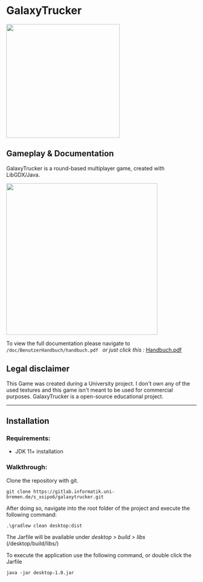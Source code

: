 # GalaxyTrucker



<img src="https://gitlab.informatik.uni-bremen.de/fkehlenb/galaxytrucker/-/raw/master/core/assets/logo.png" text-align="center" height="300px"/>










## Gameplay & Documentation

GalaxyTrucker is a round-based multiplayer game, created with LibGDX/Java. 

<img src="https://gitlab.informatik.uni-bremen.de/fkehlenb/galaxytrucker/-/raw/master/doc/Benutzerhandbuch/DasSpiel/Kampf/miniboss.png" text-align="center" height="400px"/>

To view the full documentation please navigate to ```/doc/BenutzerHandbuch/handbuch.pdf ```
*or just click this :* [Handbuch.pdf](https://gitlab.informatik.uni-bremen.de/fkehlenb/galaxytrucker/-/blob/5705b1b842cde8cb8638061848d737314824c39d/doc/Benutzerhandbuch/handbuch.pdf)

## Legal disclaimer
This Game was created during a University project. I don't own any of the used textures and this game isn't meant to be used for commercial purposes. GalaxyTrucker is a open-source educational project.

-------------------------

## Installation


### Requirements:

* JDK 11+ installation

### Walkthrough:

Clone the repository with git. 

```
git clone https://gitlab.informatik.uni-bremen.de/s_xsipo6/galaxytrucker.git
```

After doing so, navigate into the root folder of the project and execute the following command:

``` 
.\gradlew clean desktop:dist
```

The Jarfile will be available under *desktop > build > libs* (/desktop/build/libs/)

To execute the application use the following command, or double click the Jarfile

```
java -jar desktop-1.0.jar
```
